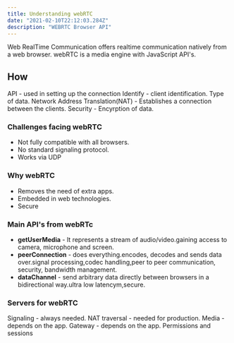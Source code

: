 ```yaml
---
title: Understanding webRTC
date: "2021-02-10T22:12:03.284Z"
description: "WEBRTC Browser API"
---
```


Web RealTime Communication offers realtime communication natively from a web browser.
webRTC is a media engine with JavaScript API's.

## How

API - used in setting up the connection
Identify - client identification.
Type of data.
Network Address Translation(NAT) - Establishes a connection between the clients.
Security - Encyrption of data.

### Challenges facing webRTC

+ Not fully compatible with all browsers.
+ No standard signaling protocol.
+ Works via UDP

### Why webRTC

+ Removes the need of extra apps.
+ Embedded in web technologies.
+ Secure

### Main API's from webRTc

+ **getUserMedia** - It represents a stream of audio/video.gaining access to camera, microphone and screen.
+ **peerConnection** - does everything.encodes, decodes and sends data over.signal processing,codec handling,peer to peer communication, security, bandwidth management.
+ **dataChannel** - send arbitrary data directly between browsers in a bidirectional way.ultra low latencym,secure.

### Servers for webRTC

Signaling - always needed.
NAT traversal - needed for production.
Media - depends on the app.
Gateway - depends on the app.
Permissions and sessions
